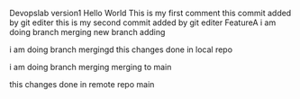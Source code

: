 Devopslab 
version1
Hello World
This is my first comment
this commit added by git editer
this is my second commit added by git editer FeatureA
i am doing branch merging
new branch adding

i am doing branch mergingd 
this changes done in local repo

i am doing branch merging merging to main

this changes done in remote repo main
